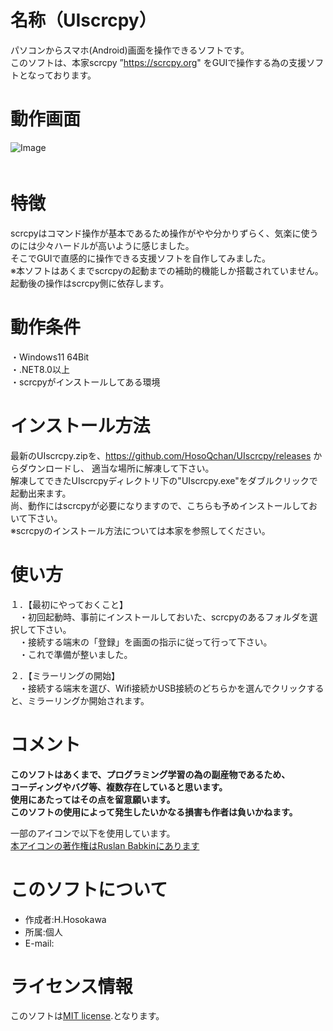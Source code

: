 # 名称（UIscrcpy）  
パソコンからスマホ(Android)画面を操作できるソフトです。  
このソフトは、本家scrcpy  ”https://scrcpy.org"  をGUIで操作する為の支援ソフトとなっております。  
  
# 動作画面  
![Image](https://github.com/user-attachments/assets/94c62f6c-94af-48d0-b4f6-7f6f10f8660f)  
  　
# 特徴    
scrcpyはコマンド操作が基本であるため操作がやや分かりずらく、気楽に使うのには少々ハードルが高いように感じました。  
そこでGUIで直感的に操作できる支援ソフトを自作してみました。  
※本ソフトはあくまでscrcpyの起動までの補助的機能しか搭載されていません。起動後の操作はscrcpy側に依存します。  
  
# 動作条件  
・Windows11 64Bit  
・.NET8.0以上  
・scrcpyがインストールしてある環境  
  
# インストール方法  
最新のUIscrcpy.zipを、https://github.com/HosoQchan/UIscrcpy/releases からダウンロードし、  適当な場所に解凍して下さい。  
解凍してできたUIscrcpyディレクトリ下の"UIscrcpy.exe"をダブルクリックで起動出来ます。  
尚、動作にはscrcpyが必要になりますので、こちらも予めインストールしておいて下さい。  
※scrcpyのインストール方法については本家を参照してください。  
  
# 使い方  
１．【最初にやっておくこと】  
　・初回起動時、事前にインストールしておいた、scrcpyのあるフォルダを選択して下さい。  
　・接続する端末の「登録」を画面の指示に従って行って下さい。  
　・これで準備が整いました。  
  
２．【ミラーリングの開始】  
　・接続する端末を選び、Wifi接続かUSB接続のどちらかを選んでクリックすると、ミラーリングか開始されます。  
  
# コメント  
**このソフトはあくまで、プログラミング学習の為の副産物であるため、**  
**コーディングやバグ等、複数存在していると思います。**  
**使用にあたってはその点を留意願います。**  
**このソフトの使用によって発生したいかなる損害も作者は負いかねます。**  
  
一部のアイコンで以下を使用しています。  
<a href="https://jp.freepik.com/icon/android_2504881#fromView=keyword&page=1&position=0&uuid=2d47a079-e3ef-4638-8fbc-4104c2c42bb6">本アイコンの著作権はRuslan Babkinにあります</a>  
  
# このソフトについて  
* 作成者:H.Hosokawa  
* 所属:個人  
* E-mail:  
  
# ライセンス情報  
このソフトは[MIT license](https://en.wikipedia.org/wiki/MIT_License).となります。  
